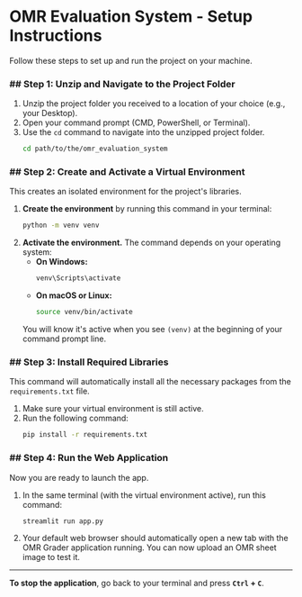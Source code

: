 # OMR Evaluation System - Setup Instructions

Follow these steps to set up and run the project on your machine.

### ## Step 1: Unzip and Navigate to the Project Folder

1.  Unzip the project folder you received to a location of your choice (e.g., your Desktop).
2.  Open your command prompt (CMD, PowerShell, or Terminal).
3.  Use the `cd` command to navigate into the unzipped project folder.
    ```bash
    cd path/to/the/omr_evaluation_system
    ```

### ## Step 2: Create and Activate a Virtual Environment

This creates an isolated environment for the project's libraries.

1.  **Create the environment** by running this command in your terminal:
    ```bash
    python -m venv venv
    ```
2.  **Activate the environment.** The command depends on your operating system:
    * **On Windows:**
        ```bash
        venv\Scripts\activate
        ```
    * **On macOS or Linux:**
        ```bash
        source venv/bin/activate
        ```
    You will know it's active when you see `(venv)` at the beginning of your command prompt line.

### ## Step 3: Install Required Libraries

This command will automatically install all the necessary packages from the `requirements.txt` file.

1.  Make sure your virtual environment is still active.
2.  Run the following command:
    ```bash
    pip install -r requirements.txt
    ```

### ## Step 4: Run the Web Application

Now you are ready to launch the app.

1.  In the same terminal (with the virtual environment active), run this command:
    ```bash
    streamlit run app.py
    ```
2.  Your default web browser should automatically open a new tab with the OMR Grader application running. You can now upload an OMR sheet image to test it.

---

**To stop the application**, go back to your terminal and press **`Ctrl` + `C`**.